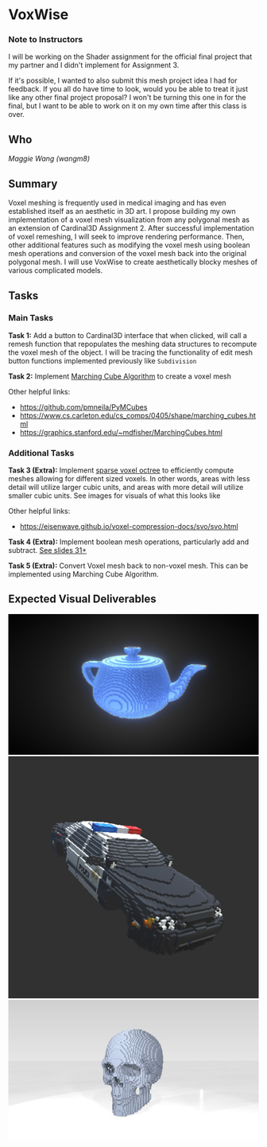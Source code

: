 # VoxWise

### Note to Instructors

I will be working on the Shader assignment for the official final project that my partner and I didn't implement for Assignment 3. 

If it's possible, I wanted to also submit this mesh project idea I had for feedback. If you all do have time to look, would you be able to treat it just like any other final project proposal? I won't be turning this one in for the final, but I want to be able to work on it on my own time after this class is over. 

## Who
_Maggie Wang (wangm8)_

## Summary

Voxel meshing is frequently used in medical imaging and has even established itself as an aesthetic in 3D art. I propose building my own implementation of a voxel mesh visualization from any polygonal mesh as an extension of Cardinal3D Assignment 2. After successful implementation of voxel remeshing, I will seek to improve rendering performance. Then, other additional features such as modifying the voxel mesh using boolean mesh operations and conversion of the voxel mesh back into the original polygonal mesh. I will use VoxWise to create aesthetically blocky meshes of various complicated models.

## Tasks

### Main Tasks

**Task 1:** Add a button to Cardinal3D interface that when clicked, will call a remesh function that repopulates the meshing data structures to recompute the voxel mesh of the object. I will be tracing the functionality of edit mesh button functions implemented previously like `Subdivision`

**Task 2:** Implement [Marching Cube Algorithm](https://en.wikipedia.org/wiki/Marching_cubes#:~:text=Marching%20cubes%20is%20a%20computer,which%20are%20sometimes%20called%20voxels) to create a voxel mesh

Other helpful links:
* https://github.com/pmneila/PyMCubes 
* https://www.cs.carleton.edu/cs_comps/0405/shape/marching_cubes.html
* https://graphics.stanford.edu/~mdfisher/MarchingCubes.html

### Additional Tasks

**Task 3 (Extra):** Implement [sparse voxel octree](https://en.wikipedia.org/wiki/Sparse_voxel_octree) to efficiently compute meshes allowing for different sized voxels. In other words, areas with less detail will utilize larger cubic units, and areas with more detail will utilize smaller cubic units. See images for visuals of what this looks like

Other helpful links:
* https://eisenwave.github.io/voxel-compression-docs/svo/svo.html

**Task 4 (Extra):** Implement boolean mesh operations, particularly add and subtract. [See slides 31+](https://www.cs.cmu.edu/~scoros/cs15869-s15/lectures/05-CSG_Procedural.pdf)

**Task 5 (Extra):** Convert Voxel mesh back to non-voxel mesh. This can be implemented using Marching Cube Algorithm.

## Expected Visual Deliverables
![Voxel teapot](./assets/voxel-teapot.jpeg)
![Voxel Car](./assets/voxel-car.png)
![Voxel Skull](./assets/voxel-skull.png)